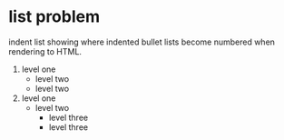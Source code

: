 # list problem
indent list showing where indented bullet lists become numbered when rendering to HTML.

1. level one
    - level two
    - level two
2. level one
    - level two
        - level three
        - level three
